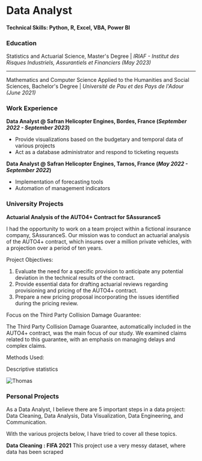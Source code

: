 # Data Analyst

#### Technical Skills: Python, R, Excel, VBA, Power BI

### Education
   Statistics and Actuarial Science, Master's Degree | 
   _IRIAF - Institut des Risques Industriels, Assurantiels et Financiers (May 2023)_

  ---
   
   Mathematics and Computer Science Applied to the Humanities and Social Sciences, Bachelor's Degree | 
   _Université de Pau et des Pays de l'Adour (June 2021)_

### Work Experience
**Data Analyst @ Safran Helicopter Engines, Bordes, France (_September 2022 - September 2023_)**
  - Provide visualizations based on the budgetary and temporal data of various projects
  - Act as a database administrator and respond to ticketing requests
  
**Data Analyst @ Safran Helicopter Engines, Tarnos, France (_May 2022 - September 2022_)**
  - Implementation of forecasting tools
  - Automation of management indicators

### University Projects
**Actuarial Analysis of the AUTO4+ Contract for SAssuranceS**

I had the opportunity to work on a team project within a fictional insurance company, SAssuranceS. Our mission was to conduct an actuarial analysis of the AUTO4+ contract, which insures over a million private vehicles, with a projection over a period of ten years.

Project Objectives:

1. Evaluate the need for a specific provision to anticipate any potential deviation in the technical results of the contract.
2. Provide essential data for drafting actuarial reviews regarding provisioning and pricing of the AUTO4+ contract.
3. Prepare a new pricing proposal incorporating the issues identified during the pricing review.

Focus on the Third Party Collision Damage Guarantee:

The Third Party Collision Damage Guarantee, automatically included in the AUTO4+ contract, was the main focus of our study. We examined claims related to this guarantee, with an emphasis on managing delays and complex claims.

Methods Used:

Descriptive statistics

![Thomas](/assets/img/glm_1.jpg")

### Personal Projects
As a Data Analyst, I believe there are 5 important steps in a data project: Data Cleaning, Data Analysis, Data Visualization, Data Engineering, and Communication.

With the various projects below, I have tried to cover all these topics.

**Data Cleaning : FIFA 2021**
This project use a very messy dataset, where data has been scraped 

